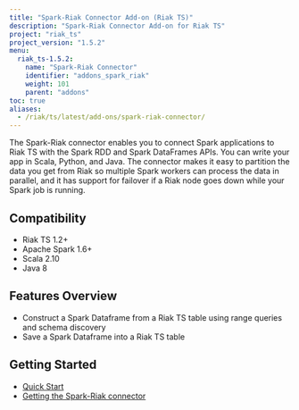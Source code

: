```yaml
---
title: "Spark-Riak Connector Add-on (Riak TS)"
description: "Spark-Riak Connector Add-on for Riak TS"
project: "riak_ts"
project_version: "1.5.2"
menu:
  riak_ts-1.5.2:
    name: "Spark-Riak Connector"
    identifier: "addons_spark_riak"
    weight: 101
    parent: "addons"
toc: true
aliases:
  - /riak/ts/latest/add-ons/spark-riak-connector/
---
```


The Spark-Riak connector enables you to connect Spark applications to Riak TS with the Spark RDD and Spark DataFrames APIs. You can write your app in Scala, Python, and Java. The connector makes it easy to partition the data you get from Riak so multiple Spark workers can process the data in parallel, and it has support for failover if a Riak node goes down while your Spark job is running.

## Compatibility

* Riak TS 1.2+
* Apache Spark 1.6+
* Scala 2.10
* Java 8

## Features Overview

* Construct a Spark Dataframe from a Riak TS table using range queries and schema discovery
* Save a Spark Dataframe into a Riak TS table

## Getting Started

* [Quick Start](quick-start)
* [Getting the Spark-Riak connector](getting)
